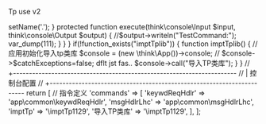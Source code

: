 Tp use v2


<?php

// tpuse.php
require __DIR__ . '/../vendor/autoload.php';
require_once __DIR__ . "/../lib/ex.php";
loadErrHdr();



require_once __DIR__ . "/../config/console.php";
imptTplib();

// composer update topthink/framework
var_dump(9999);
$rows_dxds = \think\facade\Db::query("select * from db1.t1  ");
var_dump($rows_dxds);


var_dump($rows_dxds[1]['c1']);







................................


<?php


//   config/console.php

if(!class_exists("imptTp1129"))
{
    class imptTp1129 extends think\console\Command
    {
        protected function configure()
        {
            $this->setName('.');
        }

        protected function execute(think\console\Input $input, think\console\Output $output)
        {
            //$output->writeln("TestCommand:");
            var_dump(111);
        }
    }

}


if(!function_exists("imptTplib"))
{
    function imptTplib()
    {

        // 应用初始化导入tp类库
        $console = (new \think\App())->console;
// $console->$catchExceptions=false;  dflt jst fas..
        $console->call("导入TP类库");
    }
}


// +----------------------------------------------------------------------
// | 控制台配置
// +----------------------------------------------------------------------
return [
    // 指令定义
    'commands' => [


        'keywdReqHdlr' => 'app\common\keywdReqHdlr',
        'msgHdlrLhc' => 'app\common\msgHdlrLhc',


        'imptTp' => '\imptTp1129',
        '导入TP类库' => '\imptTp1129',


    ],
];


